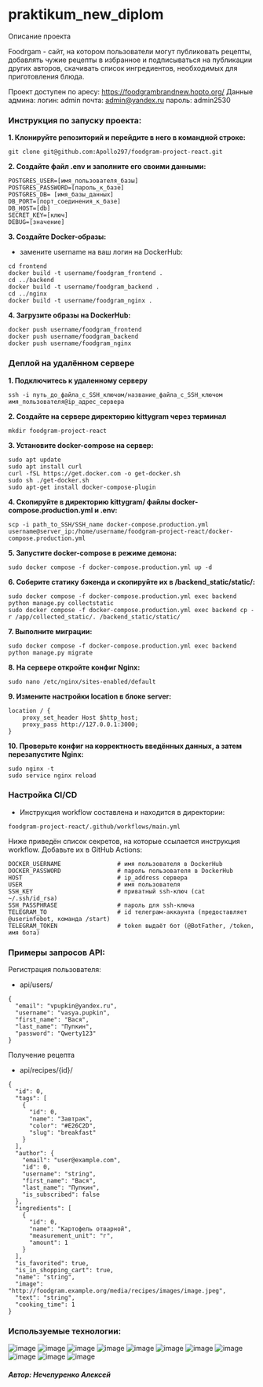 # praktikum_new_diplom

Описание проекта

Foodrgam - сайт, на котором пользователи могут публиковать рецепты, добавлять чужие рецепты в избранное и подписываться на публикации других авторов, скачивать список ингредиентов, необходимых для приготовления блюда.

Проект доступен по аресу: https://foodgrambrandnew.hopto.org/
Данные админа:
логин: admin
почта: admin@yandex.ru
пароль: admin2530

### Инструкция по запуску проекта:

**1. Клонируйте репозиторий и перейдите в него в командной строке:**
```
git clone git@github.com:Apollo297/foodgram-project-react.git
```

**2. Создайте файл .env и заполните его своими данными:**
```
POSTGRES_USER=[имя_пользователя_базы]
POSTGRES_PASSWORD=[пароль_к_базе]
POSTGRES_DB= [имя_базы_данных]
DB_PORT=[порт_соединения_к_базе]
DB_HOST=[db]
SECRET_KEY=[ключ]
DEBUG=[значение]
```

**3. Создайте Docker-образы:**

- замените username на ваш логин на DockerHub:
```
cd frontend
docker build -t username/foodgram_frontend .
cd ../backend
docker build -t username/foodgram_backend .
cd ../nginx
docker build -t username/foodgram_nginx .
```
**4. Загрузите образы на DockerHub:**
```
docker push username/foodgram_frontend
docker push username/foodgram_backend
docker push username/foodgram_nginx
```
### Деплой на удалённом сервере

**1. Подключитесь к удаленному серверу**
```
ssh -i путь_до_файла_с_SSH_ключом/название_файла_с_SSH_ключом имя_пользователя@ip_адрес_сервера 
```

**2. Создайте на сервере директорию kittygram через терминал**
```
mkdir foodgram-project-react
```

**3. Установите docker-compose на сервер:**
```
sudo apt update
sudo apt install curl
curl -fSL https://get.docker.com -o get-docker.sh
sudo sh ./get-docker.sh
sudo apt-get install docker-compose-plugin
```

**4. Скопируйте в директорию kittygram/ файлы docker-compose.production.yml и .env:**
```
scp -i path_to_SSH/SSH_name docker-compose.production.yml username@server_ip:/home/username/foodgram-project-react/docker-compose.production.yml
```

**5. Запустите docker-compose в режиме демона:**
```
sudo docker compose -f docker-compose.production.yml up -d
```

**6. Соберите статику бэкенда и скопируйте их в /backend_static/static/:**
```
sudo docker compose -f docker-compose.production.yml exec backend python manage.py collectstatic
sudo docker compose -f docker-compose.production.yml exec backend cp -r /app/collected_static/. /backend_static/static/
```

**7. Выполните миграции:**
```
sudo docker compose -f docker-compose.production.yml exec backend python manage.py migrate
```

**8. На сервере откройте конфиг Nginx:**
```
sudo nano /etc/nginx/sites-enabled/default
```

**9. Измените настройки location в блоке server:**
```
location / {
    proxy_set_header Host $http_host;
    proxy_pass http://127.0.0.1:3000;
}
```

**10. Проверьте конфиг на корректность введённых данных, а затем перезапустите Nginx:**
```
sudo nginx -t 
sudo service nginx reload
```

### Настройка CI/CD

- Инструкция workflow составлена и находится в директории:
```
foodgram-project-react/.github/workflows/main.yml
```
Ниже приведён список секретов, на которые ссылается инструкция workflow.
Добавьте их в GitHub Actions:

```
DOCKER_USERNAME                # имя пользователя в DockerHub
DOCKER_PASSWORD                # пароль пользователя в DockerHub
HOST                           # ip_address сервера
USER                           # имя пользователя
SSH_KEY                        # приватный ssh-ключ (cat ~/.ssh/id_rsa)
SSH_PASSPHRASE                 # пароль для ssh-ключа
TELEGRAM_TO                    # id телеграм-аккаунта (предоставляет @userinfobot, команда /start)
TELEGRAM_TOKEN                 # token выдаёт бот (@BotFather, /token, имя бота)
```
### Примеры запросов API:

Регистрация пользователя:
- api/users/
```
{
  "email": "vpupkin@yandex.ru",
  "username": "vasya.pupkin",
  "first_name": "Вася",
  "last_name": "Пупкин",
  "password": "Qwerty123"
}
```
Получение рецепта
- api/recipes/{id}/
```
{
  "id": 0,
  "tags": [
    {
      "id": 0,
      "name": "Завтрак",
      "color": "#E26C2D",
      "slug": "breakfast"
    }
  ],
  "author": {
    "email": "user@example.com",
    "id": 0,
    "username": "string",
    "first_name": "Вася",
    "last_name": "Пупкин",
    "is_subscribed": false
  },
  "ingredients": [
    {
      "id": 0,
      "name": "Картофель отварной",
      "measurement_unit": "г",
      "amount": 1
    }
  ],
  "is_favorited": true,
  "is_in_shopping_cart": true,
  "name": "string",
  "image": "http://foodgram.example.org/media/recipes/images/image.jpeg",
  "text": "string",
  "cooking_time": 1
}
```


### Используемые технологии:
![image](https://img.shields.io/badge/Python-FFD43B?style=for-the-badge&logo=python&logoColor=blue)
![image](https://img.shields.io/badge/SQLite-07405E?style=for-the-badge&logo=sqlite&logoColor=white)
![image](https://img.shields.io/badge/Django-092E20?style=for-the-badge&logo=django&logoColor=green)
![image](https://img.shields.io/badge/django%20rest-ff1709?style=for-the-badge&logo=django&logoColor=white)
![image](https://img.shields.io/badge/VSCode-0078D4?style=for-the-badge&logo=visual%20studio%20code&logoColor=white)
![image](https://img.shields.io/badge/GitHub-100000?style=for-the-badge&logo=github&logoColor=white)
![image](https://img.shields.io/badge/DockerHub-1488C6?style=for-the-badge&logo=docker&logoColor=white)
![image](https://img.shields.io/badge/PostgreSQL-336791?style=for-the-badge&logo=postgresql&logoColor=white)
![image](https://img.shields.io/badge/Ubuntu-E95420?style=for-the-badge&logo=ubuntu&logoColor=white)
![image](https://img.shields.io/badge/Nginx-009639?style=for-the-badge&logo=nginx&logoColor=white)
![image](https://img.shields.io/badge/Gunicorn-00A98F?style=for-the-badge&logo=gunicorn&logoColor=white)

##### Автор: Нечепуренко Алексей



